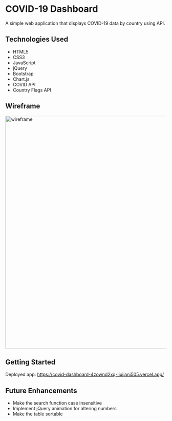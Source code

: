 
# COVID-19 Dashboard

 A simple web application that displays COVID-19 data by country using API.

 ## Technologies Used

- HTML5
- CSS3
- JavaScript
- jQuery
- Bootstrap
- Chart.js
- COVID API
- Country Flags API


## Wireframe
<img width="725" alt="wireframe" src="https://user-images.githubusercontent.com/64924326/131761342-5a51713c-d1ae-49f1-b282-b6cc877111ff.png">

## Getting Started
Deployed app: https://covid-dashboard-4zownd2xq-liujiani505.vercel.app/

## Future Enhancements
- Make the search function case insensitive
- Implement jQuery animation for altering numbers
- Make the table sortable

